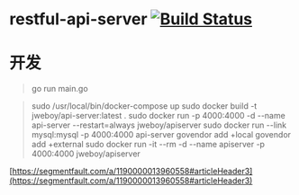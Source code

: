 # restful-api-server [![Build Status](https://travis-ci.org/jweboy/restfult-api-server.svg?branch=master)](https://travis-ci.org/jweboy/restfult-api-server)

# 开发
> go run main.go


> sudo /usr/local/bin/docker-compose up
> sudo docker build -t jweboy/api-server:latest .
> sudo docker run -p 4000:4000 -d --name api-server --restart=always jweboy/apiserver
> sudo docker run --link mysql:mysql -p 4000:4000 api-server
> govendor add +local
> govendor add +external
> sudo docker run -it --rm -d --name apiserver -p 4000:4000 jweboy/apiserver

[https://segmentfault.com/a/1190000013960558#articleHeader3](https://segmentfault.com/a/1190000013960558#articleHeader3)